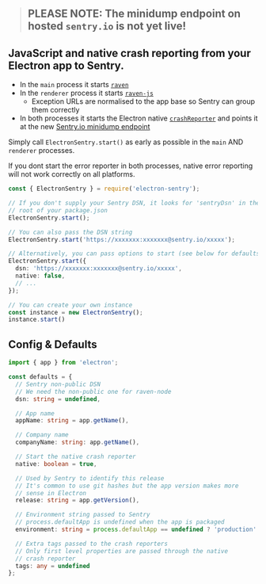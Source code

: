 > ## PLEASE NOTE: The minidump endpoint on hosted `sentry.io` is not yet live!

## JavaScript and native crash reporting from your Electron app to Sentry.

* In the `main` process it starts [`raven`](https://www.npmjs.com/package/raven)
* In the `renderer` process it starts [`raven-js`](https://www.npmjs.com/package/raven-js)
  * Exception URLs are normalised to the app base so Sentry can group them correctly
* In both processes it starts the Electron native [`crashReporter`](https://electronjs.org/docs/api/crash-reporter) and points it at the new [Sentry.io minidump endpoint](https://github.com/getsentry/sentry/pull/6416)

Simply call `ElectronSentry.start()` as early as possible in the `main` AND `renderer` processes.

If you dont start the error reporter in both processes, native error reporting will not work correctly on all platforms.
```typescript
const { ElectronSentry } = require('electron-sentry');

// If you don't supply your Sentry DSN, it looks for 'sentryDsn' in the
// root of your package.json
ElectronSentry.start();

// You can also pass the DSN string
ElectronSentry.start('https://xxxxxxx:xxxxxxx@sentry.io/xxxxx');

// Alternatively, you can pass options to start (see below for defaults)
ElectronSentry.start({
  dsn: 'https://xxxxxxx:xxxxxxx@sentry.io/xxxxx',
  native: false,
  // ...
});

// You can create your own instance
const instance = new ElectronSentry();
instance.start()
```


## Config & Defaults
```typescript
import { app } from 'electron';

const defaults = {
  // Sentry non-public DSN
  // We need the non-public one for raven-node
  dsn: string = undefined,

  // App name
  appName: string = app.getName(),

  // Company name
  companyName: string: app.getName(),

  // Start the native crash reporter
  native: boolean = true,

  // Used by Sentry to identify this release
  // It's common to use git hashes but the app version makes more
  // sense in Electron
  release: string = app.getVersion(),

  // Environment string passed to Sentry
  // process.defaultApp is undefined when the app is packaged
  environment: string = process.defaultApp == undefined ? 'production' : 'development',

  // Extra tags passed to the crash reporters
  // Only first level properties are passed through the native
  // crash reporter
  tags: any = undefined
};
```
